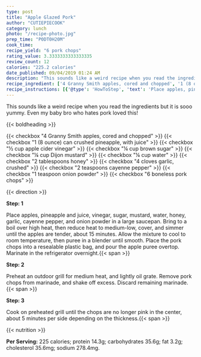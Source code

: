 ```yaml
---
type: post
title: "Apple Glazed Pork"
author: "CUTIEPIECOOK"
category: lunch
photo: "/recipe-photo.jpg"
prep_time: "P0DT0H20M"
cook_time: 
recipe_yield: "6 pork chops"
rating_value: 3.3333333333333335
review_count: 12
calories: "225.2 calories"
date_published: 09/04/2019 01:24 AM
description: "This sounds like a weird recipe when you read the ingredients but it is sooo yummy. Even my baby bro who hates pork loved this!"
recipe_ingredient: ['4 Granny Smith apples, cored and chopped', '1 (8 ounce) can crushed pineapple, with juice', '½ cup apple cider vinegar', '¼ cup brown sugar', '¼ cup Dijon mustard', '¼ cup water', '2 tablespoons honey', '4 cloves garlic, crushed', '2 teaspoons cayenne pepper', '1 teaspoon onion powder', '6 boneless pork chops']
recipe_instructions: [{'@type': 'HowToStep', 'text': 'Place apples, pineapple and juice, vinegar, sugar, mustard, water, honey, garlic, cayenne pepper, and onion powder in a large saucepan. Bring to a boil over high heat, then reduce heat to medium-low, cover, and simmer until the apples are tender, about 15 minutes. Allow the mixture to cool to room temperature, then puree in a blender until smooth. Place the pork chops into a resealable plastic bag, and pour the apple puree overtop. Marinate in the refrigerator overnight.\n'}, {'@type': 'HowToStep', 'text': 'Preheat an outdoor grill for medium heat, and lightly oil grate. Remove pork chops from marinade, and shake off excess. Discard remaining marinade.\n'}, {'@type': 'HowToStep', 'text': 'Cook on preheated grill until the chops are no longer pink in the center, about 5 minutes per side depending on the thickness.\n'}]
---
```


This sounds like a weird recipe when you read the ingredients but it is sooo yummy. Even my baby bro who hates pork loved this! 

{{< boldheading >}}

{{< checkbox "4  Granny Smith apples, cored and chopped" >}}
{{< checkbox "1 (8 ounce) can crushed pineapple, with juice" >}}
{{< checkbox "½ cup apple cider vinegar" >}}
{{< checkbox "¼ cup brown sugar" >}}
{{< checkbox "¼ cup Dijon mustard" >}}
{{< checkbox "¼ cup water" >}}
{{< checkbox "2 tablespoons honey" >}}
{{< checkbox "4 cloves garlic, crushed" >}}
{{< checkbox "2 teaspoons cayenne pepper" >}}
{{< checkbox "1 teaspoon onion powder" >}}
{{< checkbox "6  boneless pork chops" >}}


{{< direction >}}

**Step: 1**

Place apples, pineapple and juice, vinegar, sugar, mustard, water, honey, garlic, cayenne pepper, and onion powder in a large saucepan. Bring to a boil over high heat, then reduce heat to medium-low, cover, and simmer until the apples are tender, about 15 minutes. Allow the mixture to cool to room temperature, then puree in a blender until smooth. Place the pork chops into a resealable plastic bag, and pour the apple puree overtop. Marinate in the refrigerator overnight.{{< span >}}

**Step: 2**

Preheat an outdoor grill for medium heat, and lightly oil grate. Remove pork chops from marinade, and shake off excess. Discard remaining marinade.{{< span >}}

**Step: 3**

Cook on preheated grill until the chops are no longer pink in the center, about 5 minutes per side depending on the thickness.{{< span >}}

{{< nutrition >}}

**Per Serving:** 225 calories; protein 14.3g; carbohydrates 35.6g; fat 3.2g; cholesterol 35.6mg; sodium 278.4mg.